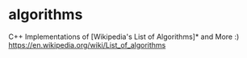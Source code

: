 # algorithms
C++ Implementations of [Wikipedia's List of Algorithms]* and More :)
https://en.wikipedia.org/wiki/List_of_algorithms
